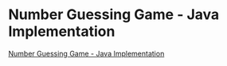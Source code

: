 # Number Guessing Game - Java Implementation
[Number Guessing Game - Java Implementation](https://aiwithcloud.com/2022/09/16/number_guessing_game___java_implementation/)